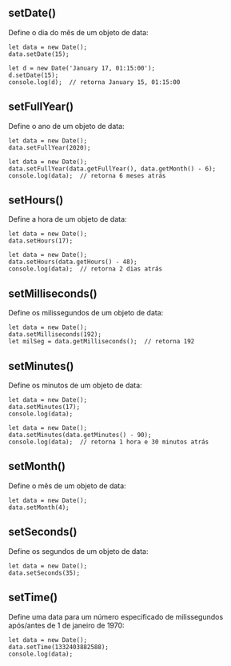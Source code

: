## setDate() 
Define o dia do mês de um objeto de data:

    let data = new Date();
    data.setDate(15);
    
    let d = new Date('January 17, 01:15:00');
    d.setDate(15);
    console.log(d);  // retorna January 15, 01:15:00

## setFullYear()
Define o ano de um objeto de data:

    let data = new Date();
    data.setFullYear(2020);
    
    let data = new Date();
    data.setFullYear(data.getFullYear(), data.getMonth() - 6);    
    console.log(data);  // retorna 6 meses atrás

## setHours()
Define a hora de um objeto de data:

    let data = new Date();
    data.setHours(17);
    
    let data = new Date();
    data.setHours(data.getHours() - 48);
    console.log(data);  // retorna 2 dias atrás 

## setMilliseconds()
Define os milissegundos de um objeto de data:

    let data = new Date();
    data.setMilliseconds(192);
    let milSeg = data.getMilliseconds();  // retorna 192

## setMinutes()
Define os minutos de um objeto de data:

    let data = new Date();
    data.setMinutes(17);
    console.log(data);
    
    let data = new Date();
    data.setMinutes(data.getMinutes() - 90);
    console.log(data);  // retorna 1 hora e 30 minutos atrás

## setMonth()
Define o mês de um objeto de data:

    let data = new Date();
    data.setMonth(4);

## setSeconds()
Define os segundos de um objeto de data:

    let data = new Date();
    data.setSeconds(35);

## setTime()
Define uma data para um número especificado de milissegundos após/antes de 1 de janeiro de 1970: 

    let data = new Date();
    data.setTime(1332403882588);
    console.log(data);

